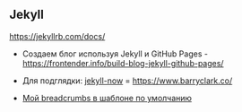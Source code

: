 ## Jekyll

<https://jekyllrb.com/docs/>

- Создаем блог используя Jekyll и GitHub Pages - https://frontender.info/build-blog-jekyll-github-pages/
- Для подглядки: [jekyll-now](https://github.com/barryclark/jekyll-now) = <https://www.barryclark.co/>

- [Мой breadcrumbs в шаблоне по умолчанию](my_breadcrumbs)
